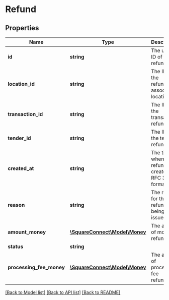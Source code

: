 # Refund

## Properties
Name | Type | Description | Notes
------------ | ------------- | ------------- | -------------
**id** | **string** | The unique ID of the refund. | 
**location_id** | **string** | The ID of the refund&#39;s associated location. | 
**transaction_id** | **string** | The ID of the transaction refunded. | 
**tender_id** | **string** | The ID of the tender refunded. | 
**created_at** | **string** | The time when the refund was created, in RFC 3339 format. | [optional] 
**reason** | **string** | The reason for the refund being issued. | 
**amount_money** | [**\SquareConnect\Model\Money**](Money.md) | The amount of money refunded. | 
**status** | **string** |  | 
**processing_fee_money** | [**\SquareConnect\Model\Money**](Money.md) | The amount of processing fee refunded. | [optional] 

[[Back to Model list]](../README.md#documentation-for-models) [[Back to API list]](../README.md#documentation-for-api-endpoints) [[Back to README]](../README.md)


